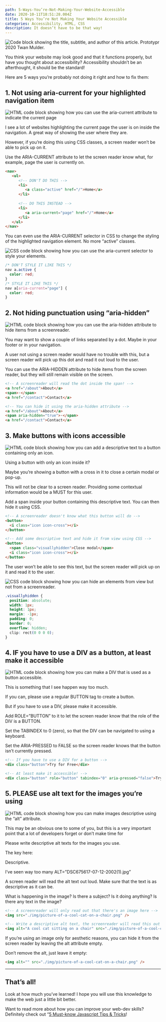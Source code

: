 ```yaml
---
path: 5-Ways-You’re-Not-Making-Your-Website-Accessible
date: 2020-10-11T18:51:28.004Z
title: 5 Ways You’re Not Making Your Website Accessible
categories: Accessibility, HTML, CSS
description: It doesn’t have to be that way!
---
```

![Code block showing the title, subtitle, and author of this article. Prototypr 2020 Twan Mulder.](/assets/articleheader.png "Code block showing the title, subtitle, and author of this article. Prototypr 2020 Twan Mulder.")

You think your website may look good and that it functions properly, but have you thought about accessibility? Accessibility shouldn’t be an afterthought, it should be the standard!

Here are 5 ways you’re probably not doing it right and how to fix them:

## 1. Not using aria-current for your highlighted navigation item

![HTML code block showing how you can use the aria-current attribute to indicate the current page](/assets/menu-html.png "HTML code block showing how you can use the aria-current attribute to indicate the current page")

I see a lot of websites highlighting the current page the user is on inside the navigation. A great way of showing the user where they are.

However, if you’re doing this using CSS classes, a screen reader won’t be able to pick up on it.

Use the ARIA-CURRENT attribute to let the screen reader know what, for example, page the user is currently on.

```html
<nav>
   <ul>
      <!-- DON'T DO THIS -->
      <li>
         <a class="active" href="/">Home</a>
      </li>
     
      <!-- DO THIS INSTEAD -->
      <li>
         <a aria-current="page" href="/">Home</a>
      </li>
   </ul>
</nav>
```

You can even use the ARIA-CURRENT selector in CSS to change the styling of the highlighted navigation element. No more “active” classes.

![CSS code block showing how you can use the aria-current selector to style your elements.](/assets/menu-css.png "CSS code block showing how you can use the aria-current selector to style your elements.")

```css
/* DON'T STYLE IT LIKE THIS */
nav a.active {
  color: red;
}
/* STYLE IT LIKE THIS */
nav a[aria-current="page"] {
  color: red;
}
```

## 2. Not hiding punctuation using “aria-hidden”

![HTML code block showing how you can use the aria-hidden attribute to hide items from a screenreader.](/assets/ariahidden.png "HTML code block showing how you can use the aria-hidden attribute to hide items from a screenreader.")

You may want to show a couple of links separated by a dot. Maybe in your footer or in your navigation.

A user not using a screen reader would have no trouble with this, but a screen reader will pick up this dot and read it out loud to the user.

You can use the ARIA-HIDDEN attribute to hide items from the screen reader, but they will still remain visible on the screen.

```html
<!-- A screenreader will read the dot inside the span! -->
<a href="/about">About</a>
<span>·</span>
<a href="/contact">Contact</a>

<!-- You can hide it using the aria-hidden attribute -->
<a href="/about">About</a>
<span aria-hidden="true">·</span>
<a href="/contact">Contact</a>
```

## 3. Make buttons with icons accessible

![HTML code block showing how you can add a descriptive text to a button containing only an icon.](/assets/icon-html.png "HTML code block showing how you can add a descriptive text to a button containing only an icon.")

Using a button with only an icon inside it?

Maybe you’re showing a button with a cross in it to close a certain modal or pop-up.

This will not be clear to a screen reader. Providing some contextual information would be a MUST for this user.

Add a span inside your button containing this descriptive text. You can then hide it using CSS.

```html
<!-- A screenreader doesn't know what this button will do -->
<button>
  <i class="icon icon-cross"></i>
</button>

<!-- Add some descriptive text and hide it from view using CSS -->
<button>
  <span class="visuallyhidden">Close modal</span>
  <i class="icon icon-cross"></i>
</button>
```

The user won’t be able to see this text, but the screen reader will pick up on it and read it to the user.

![CSS code block showing how you can hide an elements from view but not from a screenreader.](/assets/icon-css.png "CSS code block showing how you can hide an elements from view but not from a screenreader.")

```css
.visuallyhidden {
  position: absolute;
  width: 1px;
  height: 1px;
  margin: -1px;
  padding: 0;
  border: 0;
  overflow: hidden;
  clip: rect(0 0 0 0);
}
```

## 4. IF you have to use a DIV as a button, at least make it accessible

![HTML code block showing how you can make a DIV that is used as a button accessible.](/assets/buttondiv.png "HTML code block showing how you can make a DIV that is used as a button accessible.")

This is something that I see happen way too much.

If you can, please use a regular BUTTON tag to create a button.

But if you have to use a DIV, please make it accessible.

Add ROLE=”BUTTON” to it to let the screen reader know that the role of the DIV is a BUTTON.

Set the TABINDEX to 0 (zero), so that the DIV can be navigated to using a keyboard.

Set the ARIA-PRESSED to FALSE so the screen reader knows that the button isn’t currently pressed.

```html
<!-- If you have to use a DIV for a button -->
<div class="button">Try for Free</div>

<!-- At least make it accessible! -->
<div class="button" role="button" tabindex="0" aria-pressed="false">Try for Free</div>
```

## 5. PLEASE use alt text for the images you’re using

![HTML code block showing how you can make images descriptive using the “alt” attribute.](/assets/imgalt.png "HTML code block showing how you can make images descriptive using the “alt” attribute.")

This may be an obvious one to some of you, but this is a very important point that a lot of developers forget or don’t make time for

Please write descriptive alt texts for the images you use.

The key here:

Descriptive.

I’ve seen way too many ALT=”DSC675617-07-12-2002(1).jpg”

A screen reader will read the alt text out loud. Make sure that the text is as descriptive as it can be.

What is happening in the image? Is there a subject? Is it doing anything? Is there any text in the image?

```html
<!-- A screenreader will only read out that there's an image here -->
<img src="./img/picture-of-a-cool-cat-on-a-chair.png" />

<!-- Write a descriptive alt text, the screenreader will read this out -->
<img alt="A cool cat sitting on a chair" src="./img/picture-of-a-cool-cat-on-a-chair.png" />
```

If you’re using an image only for aesthetic reasons, you can hide it from the screen reader by leaving the alt attribute empty.

Don’t remove the alt, just leave it empty:

```html
<img alt="" src="./img/picture-of-a-cool-cat-on-a-chair.png" />
```

<hr />

## That’s all!

Look at how much you’ve learned! I hope you will use this knowledge to make the web just a little bit better.

Want to read more about how you can improve your web-dev skills? Definitely check out “[5 Must-know Javascript Tips & Tricks](https://www.thatsanegg.com/blog/5-must-know-javascript-tips-tricks/)!